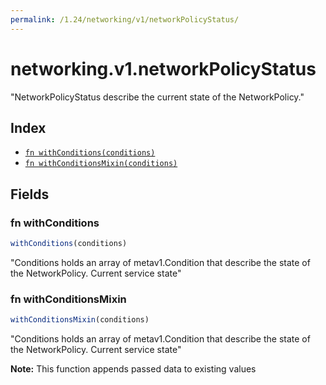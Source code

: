 ```yaml
---
permalink: /1.24/networking/v1/networkPolicyStatus/
---
```


# networking.v1.networkPolicyStatus

"NetworkPolicyStatus describe the current state of the NetworkPolicy."

## Index

* [`fn withConditions(conditions)`](#fn-withconditions)
* [`fn withConditionsMixin(conditions)`](#fn-withconditionsmixin)

## Fields

### fn withConditions

```ts
withConditions(conditions)
```

"Conditions holds an array of metav1.Condition that describe the state of the NetworkPolicy. Current service state"

### fn withConditionsMixin

```ts
withConditionsMixin(conditions)
```

"Conditions holds an array of metav1.Condition that describe the state of the NetworkPolicy. Current service state"

**Note:** This function appends passed data to existing values